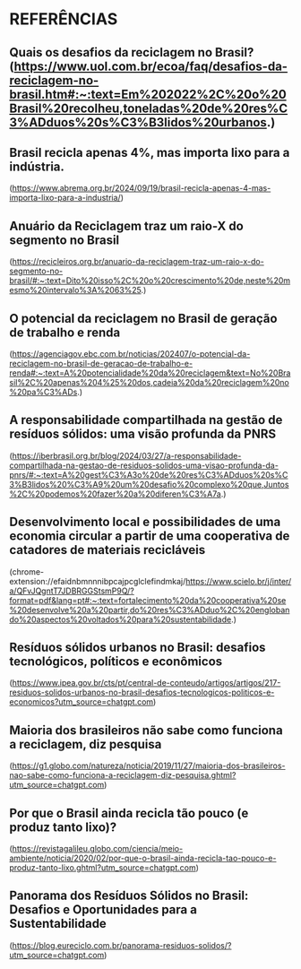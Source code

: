 # REFERÊNCIAS

## Quais os desafios da reciclagem no Brasil? (https://www.uol.com.br/ecoa/faq/desafios-da-reciclagem-no-brasil.htm#:~:text=Em%202022%2C%20o%20Brasil%20recolheu,toneladas%20de%20res%C3%ADduos%20s%C3%B3lidos%20urbanos.)

## Brasil recicla apenas 4%, mas importa lixo para a indústria.
(https://www.abrema.org.br/2024/09/19/brasil-recicla-apenas-4-mas-importa-lixo-para-a-industria/)

## Anuário da Reciclagem traz um raio-X do segmento no Brasil
(https://recicleiros.org.br/anuario-da-reciclagem-traz-um-raio-x-do-segmento-no-brasil/#:~:text=Dito%20isso%2C%20o%20crescimento%20de,neste%20mesmo%20intervalo%3A%2063%25.)
## O potencial da reciclagem no Brasil de geração de trabalho e renda
(https://agenciagov.ebc.com.br/noticias/202407/o-potencial-da-reciclagem-no-brasil-de-geracao-de-trabalho-e-renda#:~:text=A%20potencialidade%20da%20reciclagem&text=No%20Brasil%2C%20apenas%204%25%20dos,cadeia%20da%20reciclagem%20no%20pa%C3%ADs.)

## A responsabilidade compartilhada na gestão de resíduos sólidos: uma visão profunda da PNRS
(https://iberbrasil.org.br/blog/2024/03/27/a-responsabilidade-compartilhada-na-gestao-de-residuos-solidos-uma-visao-profunda-da-pnrs/#:~:text=A%20gest%C3%A3o%20de%20res%C3%ADduos%20s%C3%B3lidos%20%C3%A9%20um%20desafio%20complexo%20que,Juntos%2C%20podemos%20fazer%20a%20diferen%C3%A7a.)

## Desenvolvimento local e possibilidades de uma economia circular a partir de uma cooperativa de catadores de materiais recicláveis
(chrome-extension://efaidnbmnnnibpcajpcglclefindmkaj/https://www.scielo.br/j/inter/a/QFvJQgntT7JDBRGGStsmP9Q/?format=pdf&lang=pt#:~:text=fortalecimento%20da%20cooperativa%20se%20desenvolve%20a%20partir,do%20res%C3%ADduo%2C%20englobando%20aspectos%20voltados%20para%20sustentabilidade.)

## Resíduos sólidos urbanos no Brasil: desafios tecnológicos, políticos e econômicos 
(https://www.ipea.gov.br/cts/pt/central-de-conteudo/artigos/artigos/217-residuos-solidos-urbanos-no-brasil-desafios-tecnologicos-politicos-e-economicos?utm_source=chatgpt.com)


## Maioria dos brasileiros não sabe como funciona a reciclagem, diz pesquisa
(https://g1.globo.com/natureza/noticia/2019/11/27/maioria-dos-brasileiros-nao-sabe-como-funciona-a-reciclagem-diz-pesquisa.ghtml?utm_source=chatgpt.com)


## Por que o Brasil ainda recicla tão pouco (e produz tanto lixo)?
(https://revistagalileu.globo.com/ciencia/meio-ambiente/noticia/2020/02/por-que-o-brasil-ainda-recicla-tao-pouco-e-produz-tanto-lixo.ghtml?utm_source=chatgpt.com)

## Panorama dos Resíduos Sólidos no Brasil: Desafios e Oportunidades para a Sustentabilidade
(https://blog.eureciclo.com.br/panorama-residuos-solidos/?utm_source=chatgpt.com)
